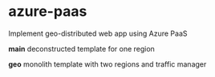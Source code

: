 # azure-paas
Implement geo-distributed web app using Azure PaaS

**main** deconstructed template for one region

**geo** monolith template with two regions and traffic manager
